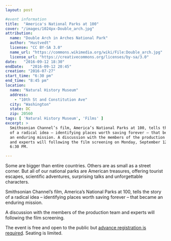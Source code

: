 ```yaml
---
layout: post

#event information
title:  "America's National Parks at 100"
cover: "/images/1024px-Double_arch.jpg"
attribution:
  name: "Double Arch in Arches National Park"
  author: "Hustvedt"
  license: "CC BY-SA 3.0"
  name_url: "https://commons.wikimedia.org/wiki/File:Double_arch.jpg"
  license_url: "https://creativecommons.org/licenses/by-sa/3.0"
date:   "2016-09-12 18:30"
endDate:   "2016-09-12 20:45"
creation: "2016-07-27"
start_time: "6:30 pm"
end_time: "8:45 pm"
location:
  name: "Natural History Museum"
  address:
    - "10th St and Constitution Ave"
  city: "Washington"
  state: DC
  zip: 20560
tags: [ 'Natural History Museum', 'Films' ]
excerpt: >
  Smithsonian Channel’s film, America’s National Parks at 100, tells the story
  of a radical idea – identifying places worth saving forever – that became
  an enduring mission. A discussion with the members of the production team
  and experts will following the film screening on Monday, September 12 at
  6:30 PM.

---
```


Some are bigger than entire countries. Others are as small as a street corner.
But all of our national parks are American treasures, offering tourist escapes,
scientific adventures, surprising talks and unforgettable characters.

Smithsonian Channel’s film, America’s National Parks at 100, tells the story of
a radical idea – identifying places worth saving forever – that became an
enduring mission.

A discussion with the members of the production team and experts will following
the film screening.

The event is free and open to the public but [advance registration is
required](http://go.si.edu/site/Calendar?id=101363&view=Detail). Seating
is limited.
